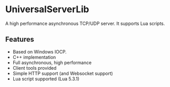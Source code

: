 # UniversalServerLib
A high performance asynchronous TCP/UDP server. It supports Lua scripts.

## Features
* Based on Windows IOCP.
* C++ implementation
* Full asynchronous, high performance
* Client tools provided
* Simple HTTP support (and Websocket support)
* Lua script supported (Lua 5.3.1)

